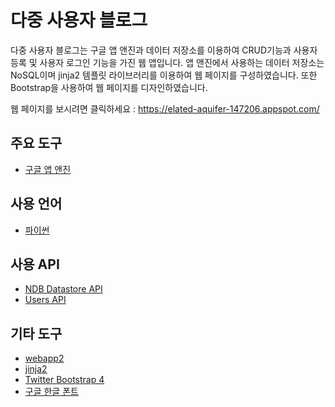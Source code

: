 # 다중 사용자 블로그

다중 사용자 블로그는 구글 앱 앤진과 데이터 저장소를 이용하여 CRUD기능과 사용자 등록 및 사용자 로그인 기능을 가진 웹 앱입니다. 앱 앤진에서 사용하는 데이터 저장소는 NoSQL이며 jinja2 템플릿 라이브러리를 이용하여 웹 페이지를 구성하였습니다. 또한 Bootstrap을 사용하여 웹 페이지를 디자인하였습니다.

웹 페이지를 보시려면 클릭하세요 : 
https://elated-aquifer-147206.appspot.com/

## 주요 도구

- [구글 앱 앤진](https://cloud.google.com/appengine/docs)

## 사용 언어

- [파이썬](https://www.python.org/)

## 사용 API

- [NDB Datastore API](https://cloud.google.com/appengine/docs/python/ndb/)
- [Users API](https://cloud.google.com/appengine/docs/python/users/)

## 기타 도구

- [webapp2](https://webapp2.readthedocs.io/en/latest/)
- [jinja2](http://jinja.pocoo.org/docs/2.9/)
- [Twitter Bootstrap 4](https://v4-alpha.getbootstrap.com/)
- [구글 한글 폰트](http://makebct.net/%EA%B5%AC%EA%B8%80%EC%9B%B9%ED%8F%B0%ED%8A%B8-%EB%B6%88%EB%9F%AC%EC%98%A4%EA%B8%B0/?cat=148/)
